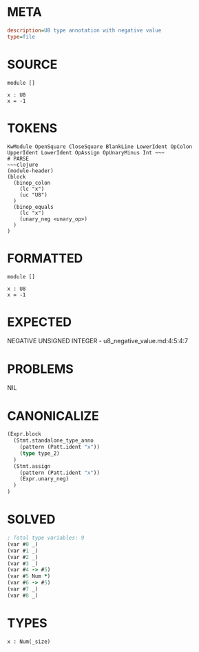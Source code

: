# META
~~~ini
description=U8 type annotation with negative value
type=file
~~~
# SOURCE
~~~roc
module []

x : U8
x = -1
~~~
# TOKENS
~~~text
KwModule OpenSquare CloseSquare BlankLine LowerIdent OpColon UpperIdent LowerIdent OpAssign OpUnaryMinus Int ~~~
# PARSE
~~~clojure
(module-header)
(block
  (binop_colon
    (lc "x")
    (uc "U8")
  )
  (binop_equals
    (lc "x")
    (unary_neg <unary_op>)
  )
)
~~~
# FORMATTED
~~~roc
module []

x : U8
x = -1
~~~
# EXPECTED
NEGATIVE UNSIGNED INTEGER - u8_negative_value.md:4:5:4:7
# PROBLEMS
NIL
# CANONICALIZE
~~~clojure
(Expr.block
  (Stmt.standalone_type_anno
    (pattern (Patt.ident "x"))
    (type type_2)
  )
  (Stmt.assign
    (pattern (Patt.ident "x"))
    (Expr.unary_neg)
  )
)
~~~
# SOLVED
~~~clojure
; Total type variables: 9
(var #0 _)
(var #1 _)
(var #2 _)
(var #3 _)
(var #4 -> #5)
(var #5 Num *)
(var #6 -> #5)
(var #7 _)
(var #8 _)
~~~
# TYPES
~~~roc
x : Num(_size)
~~~
